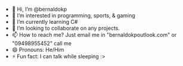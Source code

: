 - 👋 Hi, I’m @bernaldokp
- 👀 I’m interested in programming, sports, & gaming
- 🌱 I’m currently learning C#
- 💞️ I’m looking to collaborate on any projects.
- 📫 How to reach me? Just email me in "bernaldokpoutlook.com" or "09498955452" call me
- 😄 Pronouns: He/Him
- ⚡ Fun fact: I can talk while sleeping :>

<!---
bernaldokp/bernaldokp is a ✨ special ✨ repository because its `README.md` (this file) appears on your GitHub profile.
You can click the Preview link to take a look at your changes.
--->

